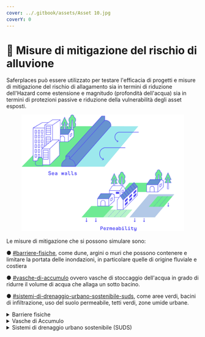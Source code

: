 ```yaml
---
cover: ../.gitbook/assets/Asset 10.jpg
coverY: 0
---
```


# 📔 Misure di mitigazione del rischio di alluvione

Saferplaces può essere utilizzato per testare l'efficacia di progetti e misure di mitigazione del rischio di allagamento sia in termini di riduzione dell'Hazard come estensione e magnitudo (profondità dell'acqua) sia in termini di protezioni passive e riduzione della vulnerabilità degli asset esposti.

<figure><img src="../.gitbook/assets/climate-resilience-models-cities.svg" alt=""><figcaption></figcaption></figure>

Le misure di mitigazione che si possono simulare sono:

●        [#barriere-fisiche](misure-di-mitigazione-del-rischio-di-alluvione.md#barriere-fisiche "mention"), come dune, argini o muri che possono contenere e limitare la portata delle inondazioni, in particolare quelle di origine fluviale e costiera

●      [#vasche-di-accumulo](misure-di-mitigazione-del-rischio-di-alluvione.md#vasche-di-accumulo "mention") ovvero vasche di stoccaggio dell'acqua in grado di ridurre il volume di acqua che allaga un sotto bacino.

●        [#sistemi-di-drenaggio-urbano-sostenibile-suds](misure-di-mitigazione-del-rischio-di-alluvione.md#sistemi-di-drenaggio-urbano-sostenibile-suds "mention"), come aree verdi, bacini di infiltrazione, uso del suolo permeabile, tetti verdi, zone umide urbane.



<details>

<summary>Barriere fisiche</summary>

Barriere fisiche come dune, argini o muri che possono contenere e limitare l'estensione spaziale e ridurre i battenti acqua associate agli scenari di allagamento.

Le barriere fisiche possono essere aggiunte al dominio di calcolo con lo **strumento "**_**Draw barrier**_**" della** [barra-superiore.md](../saferplaces-interfaccia-gui-web/barra-superiore.md "mention")che **permette di disegnare elementi lineari (polilinea) ed definire una altezza in m.**

Le barriere fisiche editate sono simulate modificando la quota del DTM e quindi determinano un effetto di contenimento dei fenomeni di allagamento.

&#x20;L'effetto è particolarmente evidente nella simulazione delle inondazioni costiere, dove barriere continue come le dune artificiali, se applicate lungo la linea di costa, possono proteggere una porzione significativa dell'entroterra.

<img src="../.gitbook/assets/barriere.jpg.webp" alt="" data-size="original">



</details>

<details>

<summary>Vasche di Accumulo</summary>

Le Vasche di accumulo sono una eficace misura di mitigazione per fli scenari di allagamento Pluviale e Fluviale.

Si tratta di inserire nel dominio di calcolo delle vasche di stoccaggio di tipo puntiforme con assegnata capacità volumetrica di contenere acqua nel proprio sotto-bacino di appartenenza.&#x20;

L'effetto che si ottiene è quello di ridurre la quantità di acqua se si accumula nelle depressioni e quindi ridurre gli effetti degli allagamenti.

L'utente utilizzando l**o strumento "**_**Draw storage tank**_**" della** [barra-superiore.md](../saferplaces-interfaccia-gui-web/barra-superiore.md "mention")**è in grado di disegnare e localizzare le vasche di accumulo all'interno del dominio, rappresentate da elementi puntiformi..**

Misure come vasche di accumulo "Storage Tank" possono essere simulate riducendo il volume d'acqua che scorre lungo la superficie e sono particolarmente rilevanti per le simulazioni di inondazioni pluviali.&#x20;

<img src="../.gitbook/assets/underground_tank.jpg" alt="" data-size="original">

</details>

<details>

<summary>Sistemi di drenaggio urbano sostenibile (SUDS)</summary>

Un ulteriore misura efficace di riduazione delle aree allagate è rappresentata dalla possibilità di modificare sia il ruscellamento superficiale delle acque  e sia la capacità del terreno di infiltrare ed immagazzinare acqua nel sottosuolo.

Si tratta  di piccole misure diffuse come come tetti verdi, la progettazione  di superfici permeabili e sistemi di infiltrazione.

Queste misure trovano applicazione in ambito urbano con la principale finalità di ridurre il rischio da allagamenti pluviali intensi e di breve durata.

La piattaforma Saferplaces consente di simulare queste misure mediante la modifica del [step-3-tasso-di-infiltrazione-raster-geotiff.md](../gemello-digitale-e-attivazione-nuovo-servizio/creazione-digital-twin-e-attivazione-del-servizio-nellarea-di-interesse-solo-utenti-regione-er/step-3-tasso-di-infiltrazione-raster-geotiff.md "mention") che si attiva con lo **strumento "**_**infiltration rate**_**" della** [barra-superiore.md](../saferplaces-interfaccia-gui-web/barra-superiore.md "mention")



</details>

